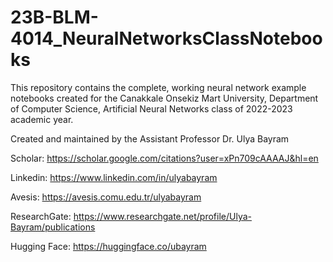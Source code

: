 # 23B-BLM-4014_NeuralNetworksClassNotebooks
This repository contains the complete, working neural network example notebooks created for the Canakkale Onsekiz Mart University, Department of Computer Science, Artificial Neural Networks class of 2022-2023 academic year.

Created and maintained by the Assistant Professor Dr. Ulya Bayram

Scholar: https://scholar.google.com/citations?user=xPn709cAAAAJ&hl=en

Linkedin: https://www.linkedin.com/in/ulyabayram

Avesis: https://avesis.comu.edu.tr/ulyabayram

ResearchGate: https://www.researchgate.net/profile/Ulya-Bayram/publications

Hugging Face: https://huggingface.co/ubayram
